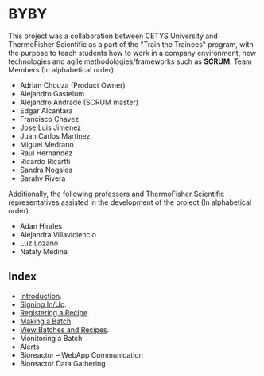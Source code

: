 # BYBY
This project was a collaboration between CETYS University and ThermoFisher Scientific as a part of the "Train the Trainees" program, with the purpose to teach students how to work in a company environment, new technologies and agile methodologies/frameworks such as **SCRUM**. 
Team Members (In alphabetical order):
* Adrian Chouza (Product Owner)
* Alejandro Gastelum
* Alejandro Andrade (SCRUM master)
* Edgar Alcantara
* Francisco Chavez
* Jose Luis Jimenez
* Juan Carlos Martinez
* Miguel Medrano
* Raul Hernandez
* Ricardo Ricartti
* Sandra Nogales
* Sarahy Rivera
  
Additionally, the following professors and ThermoFisher Scientific representatives assisted in the development of the project (In alphabetical order):
* Adan Hirales
* Alejandra Villaviciencio
* Luz Lozano
* Nataly Medina

## Index
* [Introduction](https://github.com/KillerFarmer/BYBY/tree/documentation/documentation/introduction.md "Introduction").
* [Signing In/Up](https://github.com/KillerFarmer/BYBY/tree/documentation/documentation/signin.md "Sign In/Up").
* [Registering a Recipe](https://github.com/KillerFarmer/BYBY/tree/documentation/documentation/recipe.md "Registering a Recipe").
* [Making a Batch](https://github.com/KillerFarmer/BYBY/tree/documentation/documentation/batch.md "Make a Batch").
* [View Batches and Recipes](https://github.com/KillerFarmer/BYBY/tree/documentation/documentation/home.md "View Batches and Recipes").
* Monitoring a Batch
* Alerts
* Bioreactor – WebApp Communication
* Bioreactor Data Gathering
